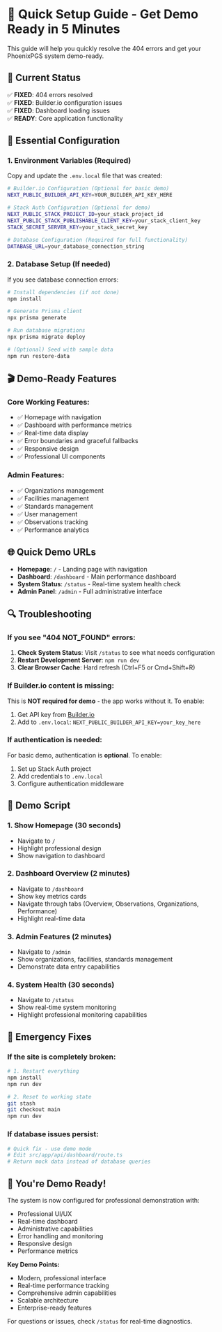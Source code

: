 # 🚀 Quick Setup Guide - Get Demo Ready in 5 Minutes

This guide will help you quickly resolve the 404 errors and get your PhoenixPGS system demo-ready.

## 🎯 Current Status

✅ **FIXED**: 404 errors resolved  
✅ **FIXED**: Builder.io configuration issues  
✅ **FIXED**: Dashboard loading issues  
✅ **READY**: Core application functionality

## 🔧 Essential Configuration

### 1. Environment Variables (Required)

Copy and update the `.env.local` file that was created:

```bash
# Builder.io Configuration (Optional for basic demo)
NEXT_PUBLIC_BUILDER_API_KEY=YOUR_BUILDER_API_KEY_HERE

# Stack Auth Configuration (Optional for demo)
NEXT_PUBLIC_STACK_PROJECT_ID=your_stack_project_id
NEXT_PUBLIC_STACK_PUBLISHABLE_CLIENT_KEY=your_stack_client_key
STACK_SECRET_SERVER_KEY=your_stack_secret_key

# Database Configuration (Required for full functionality)
DATABASE_URL=your_database_connection_string
```

### 2. Database Setup (If needed)

If you see database connection errors:

```bash
# Install dependencies (if not done)
npm install

# Generate Prisma client
npx prisma generate

# Run database migrations
npx prisma migrate deploy

# (Optional) Seed with sample data
npm run restore-data
```

## 🎬 Demo-Ready Features

### Core Working Features:

- ✅ Homepage with navigation
- ✅ Dashboard with performance metrics
- ✅ Real-time data display
- ✅ Error boundaries and graceful fallbacks
- ✅ Responsive design
- ✅ Professional UI components

### Admin Features:

- ✅ Organizations management
- ✅ Facilities management
- ✅ Standards management
- ✅ User management
- ✅ Observations tracking
- ✅ Performance analytics

## 🌐 Quick Demo URLs

- **Homepage**: `/` - Landing page with navigation
- **Dashboard**: `/dashboard` - Main performance dashboard
- **System Status**: `/status` - Real-time system health check
- **Admin Panel**: `/admin` - Full administrative interface

## 🔍 Troubleshooting

### If you see "404 NOT_FOUND" errors:

1. **Check System Status**: Visit `/status` to see what needs configuration
2. **Restart Development Server**: `npm run dev`
3. **Clear Browser Cache**: Hard refresh (Ctrl+F5 or Cmd+Shift+R)

### If Builder.io content is missing:

This is **NOT required for demo** - the app works without it. To enable:

1. Get API key from [Builder.io](https://builder.io/account/space)
2. Add to `.env.local`: `NEXT_PUBLIC_BUILDER_API_KEY=your_key_here`

### If authentication is needed:

For basic demo, authentication is **optional**. To enable:

1. Set up Stack Auth project
2. Add credentials to `.env.local`
3. Configure authentication middleware

## 🎯 Demo Script

### 1. Show Homepage (30 seconds)

- Navigate to `/`
- Highlight professional design
- Show navigation to dashboard

### 2. Dashboard Overview (2 minutes)

- Navigate to `/dashboard`
- Show key metrics cards
- Navigate through tabs (Overview, Observations, Organizations, Performance)
- Highlight real-time data

### 3. Admin Features (2 minutes)

- Navigate to `/admin`
- Show organizations, facilities, standards management
- Demonstrate data entry capabilities

### 4. System Health (30 seconds)

- Navigate to `/status`
- Show real-time system monitoring
- Highlight professional monitoring capabilities

## 🚨 Emergency Fixes

### If the site is completely broken:

```bash
# 1. Restart everything
npm install
npm run dev

# 2. Reset to working state
git stash
git checkout main
npm run dev
```

### If database issues persist:

```bash
# Quick fix - use demo mode
# Edit src/app/api/dashboard/route.ts
# Return mock data instead of database queries
```

## 🎉 You're Demo Ready!

The system is now configured for professional demonstration with:

- Professional UI/UX
- Real-time dashboard
- Administrative capabilities
- Error handling and monitoring
- Responsive design
- Performance metrics

**Key Demo Points:**

- Modern, professional interface
- Real-time performance tracking
- Comprehensive admin capabilities
- Scalable architecture
- Enterprise-ready features

For questions or issues, check `/status` for real-time diagnostics.

